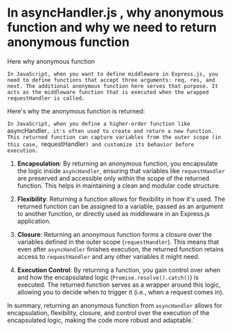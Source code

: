 # In asyncHandler.js , why anonymous function and why we need to return anonymous function
Here why anonymous function

`In JavaScript, when you want to define middleware in Express.js, you need to define functions that accept three arguments: req, res, and next. The additional anonymous function here serves that purpose. It acts as the middleware function that is executed when the wrapped requestHandler is called.`

Here's why the anonymous function is returned:

`In JavaScript, when you define a higher-order function like `asyncHandler`, it's often used to create and return a new function. This returned function can capture variables from the outer scope (in this case, `requestHandler`) and customize its behavior before execution. `


1. **Encapsulation**: By returning an anonymous function, you encapsulate the logic inside `asyncHandler`, ensuring that variables like `requestHandler` are preserved and accessible only within the scope of the returned function. This helps in maintaining a clean and modular code structure.

2. **Flexibility**: Returning a function allows for flexibility in how it's used. The returned function can be assigned to a variable, passed as an argument to another function, or directly used as middleware in an Express.js application.

3. **Closure**: Returning an anonymous function forms a closure over the variables defined in the outer scope (`requestHandler`). This means that even after `asyncHandler` finishes execution, the returned function retains access to `requestHandler` and any other variables it might need.

4. **Execution Control**: By returning a function, you gain control over when and how the encapsulated logic (`Promise.resolve().catch()`) is executed. The returned function serves as a wrapper around this logic, allowing you to decide when to trigger it (i.e., when a request comes in).

In summary, returning an anonymous function from `asyncHandler` allows for encapsulation, flexibility, closure, and control over the execution of the encapsulated logic, making the code more robust and adaptable.`
